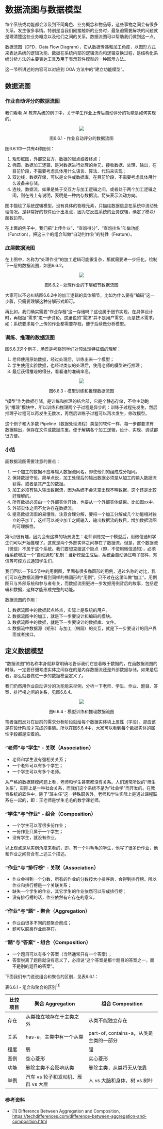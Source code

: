 # 数据流图与数据模型

每个系统或功能都会涉及到不同角色、业务概念和物品等，这些事物之间会有很多关系，发生很多事情。特别是当我们刚接触新的业务时，最急迫需要解决的问题就是理清楚这些业务概念以及他们之间的关系。数据流图可以帮助我们做到这一点。

数据流图（DFD，Data Flow Diagram），它从数据传递和加工角度，以图形方式来表达系统的逻辑功能、数据在系统内部的逻辑流向和逻辑变换过程，是结构化系统分析方法的主要表达工具及用于表示软件模型的一种图示方法。

这一节所讲述的内容可以对应到 OOA 方法中的“建立功能模型”。

## 数据流图

### 作业自动评分的数据流图

我们看看 AI 教育系统的例子中，关于学生作业上传后自动评分的功能是如何实现的。

<div align="center">
<image src="Images/6-DataFlow1.jpg"/>

图6.6.1 - 作业自动评分的数据流图
</div>

图6.6.1中一共有4种图例：

1. 矩形框图，外部交互方，数据的起点或者终点；
2. 椭圆，数据加工逻辑，是对数据进行处理的单元，接收数据、处理、输出，在目前阶段，不需要考虑具体用什么语言、算法、代码来实现；
3. 双边线，数据存储，可以是文件或数据库，在目前阶段，不需要考虑具体用什么设备来存储。
4. 连线，数据流，如果是处于交互方与加工逻辑之间，或者处于两个加工逻辑之间，则在线上有说明，表明是一种内存数据流。箭头表示流动方向。

图中描绘了系统逻辑模型，没有具体的物理元素，只描绘数据信息在系统中流动处理情况。是非常好的软件设计出发点，因为它反应系统的业务逻辑，确定了模块/函数边界。

在上面的例子中，我们把“上传作业”、“查询得分”、“查询排名”叫做功能（Function），把这三个的组合叫做“自动判作业”的特性（Feature）。

### 底层数据流图

在上图中，名称为“处理作业”的加工逻辑可能很复杂，那就需要进一步细化，绘制下一层的数据流图，如图6.6.2。

<div align="center">
<image src="Images/6-DataFlow2.jpg"/>

图6.6.2 - 处理作业的下层细节数据流图
</div>

大家可以不必纠结图6.6.2中的加工逻辑的具体细节，比如为什么要有“编码”这一步骤，只需要理解这种分解形式即可。

再比如，我们确实需要“作业存档”这一存储吗？这也属于细节实现，在具体设计时，再根据“需求”进一步讨论。这里说的“需求”并不是用户需求，而是技术需求，如：系统要求每个上传的作业都需要存档，便于后续做分析模型。

### 训练、推理的数据流图

图6.6.3这个例子，场景是考察同学们对预处理特征值的理解：

1. 老师使用原始数据，经过处理后，训练出来一个模型；
2. 学生使用实验数据，也经过类似的处理后，使用老师的模型进行推理；
3. 最后获得推理的得分，看看谁的准确率高。
<div align="center">
<image src="Images/6-DataFlow3.jpg"/>

图6.6.3 - 模型训练和推理数据流图
</div>

“模型”作为数据存储，是训练和推理的结合部，它是个静态存储，不会主动跑到“推理”模块中，所以训练和推理两个子过程是异步的：训练子过程先发生，然后推理子过程可以再发生无数次，再然后训练子过程可以再次发生，修改模型。

这个例子和大多数 Pipeline（数据处理流程）类型的软件一样，每一步都要求有数据输出，保存在文件或数据库里，便于解耦各个加工逻辑，设计、实现、调试都很方便。

### 小结

画数据流图需要注意的要点：

1. 一个加工的数据不应与输入数据流同名，即使他们的组成成分相同。
2. 保持数据守恒。简单点说，加工处理后的输出数据必须是从加工的输入数据流获得，或者是其产生的数据。
3. 加工必须有输入输出数据流，因为系统不会凭空出现不明数据，这个还是比较好理解的。
4. 所有数据必须由一个外部实体开始，也要从一个外部实体结束。比如图xx中，
5. 外部实体之间不允许存在数据流。
6. 提高数据流图的易懂性。注意合理分解，要把一个加工分解成几个功能相对独立的子加工，这样可以减少加工之间输入、输出数据流的数目，增加数据流图的可理解性。

第5点很有趣，因为会有这样的场景发生：老师训练完一个模型后，用微信通知学生们可以开始推理了。这就是两个外部实体之间存在了数据流，但是，这个数据流（微信）不属于这个系统。我们要想克服这个缺点（即，不使用微信通知），必须给系统增加一个“自动通知”机制：当新模型生成后，系统会自动通过电子邮件、短信等可控方式通知学生们。

我们回忆一下6.5节中的用例图，里面有很多椭圆形的用例，通过名称的对比，我们可以在数据流图中看到同样的椭圆形的“用例”，只不过在这里叫做“加工”。用例图只与外部系统和参与者有关，而数据流图更进一步发掘用例背后的故事，包括逻辑和数据，这样才能形成完整的功能。

数据流图的作用：

1. 数据流图中的数据起点终点，实际上是系统的用户。
2. 数据流图中的加工，就是下一步要设计和编码的模块。
3. 数据流图中的数据，就是下一步要设计的数据库、文件。
4. 数据流中数据源（矩形）与加工（椭圆）的交互，就是下一步要设计的用户界面或者接口。

## 定义数据模型

“数据流图”的名称本身就非常明确地告诉我们它是着眼于数据的，在画数据流图的时候，一定要仔细考虑实体之间存在的是内存数据流还是外部数据存储，如果是后者，那么就要做进一步的数据模型定义了。

我们仍然用作业自动评分的功能能来举例，分析一下老师、学生、作业、题目、答案、排行榜之间的关系，见图6.6.4。

<div align="center">
<image src="Images/6-Data1.jpg"/>

图6.6.4 - 模型训练和推理数据流图
</div>

笔者强烈反对在目前的需求分析阶段就给每个数据实体填上属性（字段），那应该是在设计阶段才完成的事情。所以在图6.6.4中，大家可以看到每个数据实体的属性字段都是空着的。

### “老师”与“学生” - 关联（Association）

- 老师和学生没有强相关关系；
- 一个老师可以有多个学生；
- 一个学生可以有多个老师。

从严格的数据建模问题上看，老师和学生甚至都没有关系。人们通常所说的“师生关系”，实际上是一种社会关系，而我们这个系统不是为“社会学”而开发的。在教育系统的软件中，除了“班主任”这一特殊职务外，老师和学生实际上是通过课程联系在一起的，即：王老师是学生毛毛的数学课老师。

### “学生”与“作业” - 组合（Composition）

- 一个学生可以写很多份作业；
- 一份作业只属于一个学生；
- 没有学生，就没有作业。

以上观点是从实例角度来看的，即，有一个叫毛毛的学生，他写了很多份作业，他和作业之间符合有上述三个描述。

### “作业”与“排行榜” - 关联（Association）

- 作业会得到一个分数，所有的作业的分数按大小排序后，会得到排行榜。所以作业和排行榜是一个关联关系；
- 缺失一个学生的作业，其它学生的作业依然可以形成排行榜；
- 没有排行榜的话，作业依然有它存在的意义。

### “作业”与“题” - 聚合（Aggregation）

- 作业由很多不同的题聚合而成；
- 题可以脱离作业而存在。

### “题”与“答案” - 组合（Composition）

- 一个题目可以有多个答案（当然通常只有一个答案）；
- 答案脱离了题目就没有意义了，必须说“这个答案是那个题目的答案之一，而不是别的题目的答案”。

下面我们专门说说组合和聚合的区别，见表6.6.1：

表6.6.1 - 组合和聚合的区别$^{[1]}$

|比较项目|聚合 Aggregation|组合 Composition|
|--|--|--|
|存在|从类独立地存在于主类之外|从类不能独立存在|
|关系|has-a，主类中有一个从类|part-of, contains-a，从类是主类的一部分|
|程度|弱|强|
|图例|空心菱形|实心菱形|
|功能|删除主类不会影响从类|删除主类，从类将无从依靠|
|举例|汽车 vs 轮子和发动机、雁群 vs 大雁|人 vs 大脑和身体，树 vs 树叶|

### 参考资料
- [1] Difference Between Aggregation and Composition, https://techdifferences.com/difference-between-aggregation-and-composition.html